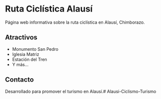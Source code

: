 # Ruta Ciclística Alausí

Página web informativa sobre la ruta ciclística en Alausí, Chimborazo.

## Atractivos

- Monumento San Pedro
- Iglesia Matriz
- Estación del Tren
- Y más...

## Contacto

Desarrollado para promover el turismo en Alausí.#   A l a u s i - C i c l i s m o - T u r i s m o  
 